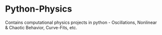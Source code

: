 # Python-Physics
Contains computational physics projects in python - Oscillations, Nonlinear &amp; Chaotic Behavior, Curve-Fits, etc.
